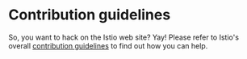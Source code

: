 # Contribution guidelines

So, you want to hack on the Istio web site? Yay! Please refer to Istio's overall
[contribution guidelines](https://github.com/istio/community/blob/master/CONTRIBUTING.md)
to find out how you can help.
